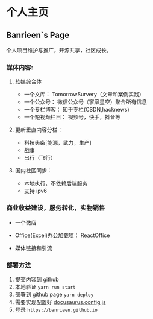 # 个人主页
## Banrieen`s Page

 个人项目维护与推广，开源共享，社区成长。
  

### 媒体内容:

1. 软媒综合体
   + 一个文库：      TomorrowSurvery（文章和案例实践）
   + 一个公众号：    微信公众号（寥廓星空）聚合所有信息
   * 一个专栏博客：   知乎专栏(CSDN,hacknews)
   * 一个短视频栏目： 视频号，快手，抖音等

2. 更新垂直内容分栏：

   * 科技头条[能源，武力，生产]
   * 战事
   * 出行（飞行）

3. 国内社区同步：

   * 本地执行，不依赖后端服务
   * 支持 ipv6 

### 商业收益建设，服务转化，实物销售
* 一个微店
* Office(Excel)办公加载项： ReactOffice

* 媒体链接和引流


### 部署方法

1. 提交内容到 github
2. 本地验证 `yarn run start`
3. 部署到 github page `yarn deploy`
4. 需要实现配置好 [docusaurus.config.js](https://docusaurus.org.cn/docs/deployment)
5. 登录 `https://banrieen.github.io`

